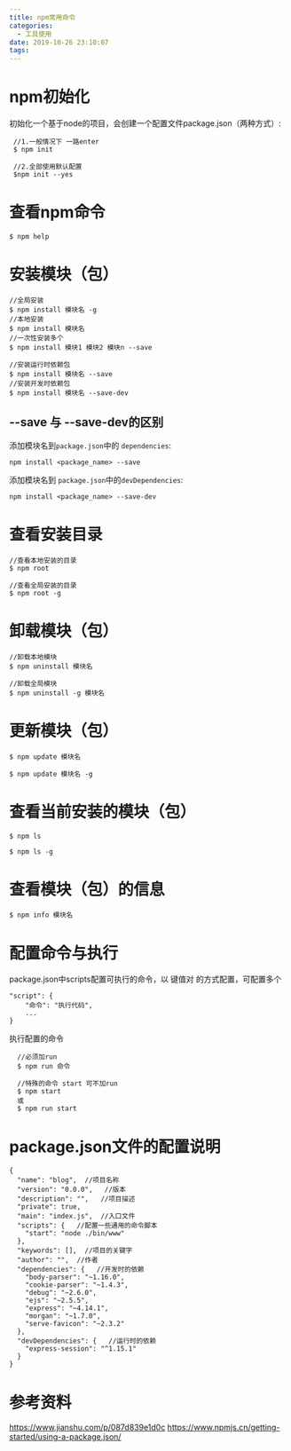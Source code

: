 ```yaml
---
title: npm常用命令
categories:
  - 工具使用
date: 2019-10-26 23:10:07
tags:
---
```


# npm初始化

初始化一个基于node的项目，会创建一个配置文件package.json（两种方式）:

```
 //1.一般情况下 一路enter
 $ npm init

 //2.全部使用默认配置
 $npm init --yes
```



# 查看npm命令

```
$ npm help
```



# 安装模块（包）

```
//全局安装
$ npm install 模块名 -g
//本地安装
$ npm install 模块名
//一次性安装多个
$ npm install 模块1 模块2 模块n --save

//安装运行时依赖包
$ npm install 模块名 --save
//安装开发时依赖包
$ npm install 模块名 --save-dev
```
## --save 与 --save-dev的区别

添加模块名到`package.json`中的 `dependencies`:

```
npm install <package_name> --save
```

添加模块名到 `package.json`中的`devDependencies`:

```
npm install <package_name> --save-dev
```


# 查看安装目录

```
//查看本地安装的目录
$ npm root

//查看全局安装的目录
$ npm root -g
```

# 卸载模块（包）

```
//卸载本地模块
$ npm uninstall 模块名

//卸载全局模块
$ npm uninstall -g 模块名
```

# 更新模块（包）

```
$ npm update 模块名

$ npm update 模块名 -g
```

# 查看当前安装的模块（包）

```
$ npm ls

$ npm ls -g
```

# 查看模块（包）的信息

```
$ npm info 模块名
```



# 配置命令与执行

package.json中scripts配置可执行的命令，以 键值对 的方式配置，可配置多个

```
"script": {
    "命令": "执行代码",
    ...
}
```

执行配置的命令

```
  //必须加run
  $ npm run 命令

  //特殊的命令 start 可不加run
  $ npm start 
  或
  $ npm run start
```

 

# package.json文件的配置说明

```
{
  "name": "blog",  //项目名称
  "version": "0.0.0",   //版本
  "description": "",   //项目描述
  "private": true,  
  "main": "index.js",  //入口文件
  "scripts": {   //配置一些通用的命令脚本
    "start": "node ./bin/www"
  },
  "keywords": [],  //项目的关键字
  "author": "",  //作者
  "dependencies": {   //开发时的依赖
    "body-parser": "~1.16.0",
    "cookie-parser": "~1.4.3",
    "debug": "~2.6.0",
    "ejs": "~2.5.5",
    "express": "~4.14.1",
    "morgan": "~1.7.0",
    "serve-favicon": "~2.3.2"
  },
  "devDependencies": {   //运行时的依赖
    "express-session": "^1.15.1"
  }
}
```





# 参考资料

https://www.jianshu.com/p/087d839e1d0c
https://www.npmjs.cn/getting-started/using-a-package.json/


